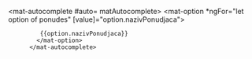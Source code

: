 <mat-autocomplete #auto= matAutocomplete>
<mat-option *ngFor="let option of ponudes" [value]="option.nazivPonudjaca">

             {{option.nazivPonudjaca}}
            </mat-option>
          </mat-autocomplete>
